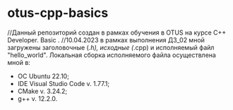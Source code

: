 # otus-cpp-basics
//Данный репозиторий создан в рамках обучения в OTUS  на курсе C++ Developer. Basic .
//10.04.2023 в рамках выполнения ДЗ_02 мной загружены заголовочные (*.h), исходные (*.cpp) и исполняемый файл "hello_world". Локальная сборка исполняемого файла осуществлена мной в:
- ОС Ubuntu 22.10;
- IDE Visual Studio Code v. 1.77.1;
- CMake v. 3.24.2;
- g++ v. 12.2.0.
